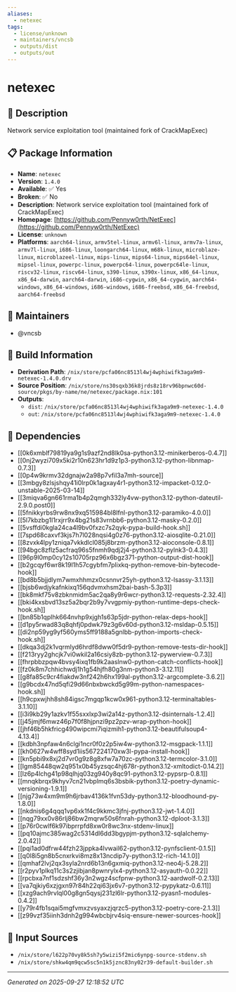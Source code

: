 ```yaml
---
aliases:
  - netexec
tags:
  - license/unknown
  - maintainers/vncsb
  - outputs/dist
  - outputs/out
---
```


# netexec

## 📝 Description

Network service exploitation tool (maintained fork of CrackMapExec)

## 📋 Package Information

- **Name**: `netexec`
- **Version**: `1.4.0`
- **Available**: ✅ Yes
- **Broken**: ✅ No
- **Description**: Network service exploitation tool (maintained fork of CrackMapExec)
- **Homepage**: [https://github.com/Pennyw0rth/NetExec](https://github.com/Pennyw0rth/NetExec)
- **License**: `unknown`
- **Platforms**: `aarch64-linux`, `armv5tel-linux`, `armv6l-linux`, `armv7a-linux`, `armv7l-linux`, `i686-linux`, `loongarch64-linux`, `m68k-linux`, `microblaze-linux`, `microblazeel-linux`, `mips-linux`, `mips64-linux`, `mips64el-linux`, `mipsel-linux`, `powerpc-linux`, `powerpc64-linux`, `powerpc64le-linux`, `riscv32-linux`, `riscv64-linux`, `s390-linux`, `s390x-linux`, `x86_64-linux`, `x86_64-darwin`, `aarch64-darwin`, `i686-cygwin`, `x86_64-cygwin`, `aarch64-windows`, `x86_64-windows`, `i686-windows`, `i686-freebsd`, `x86_64-freebsd`, `aarch64-freebsd`
## 👥 Maintainers

- @vncsb


## 🔧 Build Information

- **Derivation Path**: `/nix/store/pcfa06nc8513l4wj4wphiwifk3aga9m9-netexec-1.4.0.drv`
- **Source Position**: `/nix/store/ns30sqxb36k8jrds8z18rv96bpnwc60d-source/pkgs/by-name/ne/netexec/package.nix:101`
- **Outputs**:
  - `dist`:  `/nix/store/pcfa06nc8513l4wj4wphiwifk3aga9m9-netexec-1.4.0`
  - `out`:  `/nix/store/pcfa06nc8513l4wj4wphiwifk3aga9m9-netexec-1.4.0`

## 🔗 Dependencies

- [[0k6xmblf79819ya9g1s9azf2nd8lk0sa-python3.12-minikerberos-0.4.7]]
- [[0nj2wyzi709x5ki2r10n623hr1d9z1p3-python3.12-python-libnmap-0.7.3]]
- [[0p4w9krmv32dgnajw2a98p7vfil3a7mh-source]]
- [[3mbgy8zlsjshqy41i0lrp0k1agxay4r1-python3.12-impacket-0.12.0-unstable-2025-03-14]]
- [[3miqva6gn661rma1b4p2qmgh332ly4vw-python3.12-python-dateutil-2.9.0.post0]]
- [[5fnikkyrbs9rw8nx9xq515984bl8lfnl-python3.12-paramiko-4.0.0]]
- [[5l7kbzbg1l1rxjrr9x4bg21s83vrnbb6-python3.12-masky-0.2.0]]
- [[5vsffdi0kgla24ca4l9bv0fxzc7s2qyk-pypa-build-hook.sh]]
- [[7spd68caxvf3kjs7h7l028nqsi4g0z76-python3.12-aiosqlite-0.21.0]]
- [[8zvxk4lpy1zniqa7vkkdlcl085j8brzm-python3.12-aioconsole-0.8.1]]
- [[94bgc8zflz5acfraq96s5fnmh9qdj2j4-python3.12-pylnk3-0.4.3]]
- [[96p9l0mp0cy12s10705rpz96x6bgz371-python-output-dist-hook]]
- [[b2gcqyf6wr8k19l1h57cgybfm7plixkq-python-remove-bin-bytecode-hook]]
- [[bd8b5bjjdlym7wmxhhmzx0csnnvr25yh-python3.12-lsassy-3.1.13]]
- [[bjsb6wdjykafnkixq156qdvmxhsm2bai-bash-5.3p3]]
- [[bk8mkf75v8zbknmidm5ac2qa8y9r6wcr-python3.12-requests-2.32.4]]
- [[bki4kxsbvd13sz5a2bqr2b9y7vvgpmiy-python-runtime-deps-check-hook.sh]]
- [[bn85b1qplhk664nvhp9xjgh1s63p5jdr-python-relax-deps-hook]]
- [[d1py5rwad83q8qhfj0pdwk79z3g6v60d-python3.12-msldap-0.5.15]]
- [[di2np59yg9yf560yms5ff9188a5gnlbb-python-imports-check-hook.sh]]
- [[dkqa3dj2k1vqrmlyd6hrdf8dww0f5dr9-python-remove-tests-dir-hook]]
- [[f213ryy2ghcjk7vi0wkil2a16csiy8zb-python3.12-pywerview-0.7.3]]
- [[fhrpbbzpqw4bvsy4ixq1fb9k2aaslnw0-python-catch-conflicts-hook]]
- [[fz0k8m7chhichwdj1h1g54hjfh80g3nm-python3-3.12.11]]
- [[g8fa85c9cr4fiakdw3nf242h6hx199al-python3.12-argcomplete-3.6.2]]
- [[g9bcdx47nd5qfi29d66nbxbwckd5g99m-python-namespaces-hook.sh]]
- [[h9cpxwjhh8sh84igsc7mgqp1kcw0x961-python3.12-terminaltables-3.1.10]]
- [[i3i9kb29y1azkv1f55sxxlxp3wi2a14z-python3.12-dsinternals-1.2.4]]
- [[j45jmjf6mwz46p7f0f8hjpnzi9pz2pzv-wrap-python-hook]]
- [[jhf46b5hkfricg490wipcmi7iqizmih1-python3.12-beautifulsoup4-4.13.4]]
- [[kdbh3npfaw4n6clgi1ncr0f0z2p5iw4w-python3.12-msgpack-1.1.1]]
- [[kh0627w4wff8syd1iis567224170xw3l-pypa-install-hook]]
- [[kn5pbi9x8xj2d7vr0g9z8g8xfw7a70zc-python3.12-termcolor-3.1.0]]
- [[lgm85448qw2q951x0b45yzsqc4hj678r-python3.12-xmltodict-0.14.2]]
- [[lz6p4lchg41p98qlhjq03zg940y8qc91-python3.12-pypsrp-0.8.1]]
- [[mnqkbrqx9khyv7cn21vbplmq6s3bsbik-python3.12-poetry-dynamic-versioning-1.9.1]]
- [[njg73w4xm9m9h6jrbav4136k1fvn53dy-python3.12-bloodhound-py-1.8.0]]
- [[nkdnis6g4qqq1vp6xk1f4c9kkmc3jfnj-python3.12-jwt-1.4.0]]
- [[nqg79xx0v86rlj86bw2mqrw50s6fnrah-python3.12-dploot-3.1.3]]
- [[p76r0cwlf6k97ibprrpfd8xw0r8wc3nx-stdenv-linux]]
- [[pq10ajmc385wag2c5314dl6dd3bgypjm-python3.12-sqlalchemy-2.0.42]]
- [[pqi1ad0dfrw44fzh23jppka4lvwail62-python3.12-pynfsclient-0.1.5]]
- [[q0l8i5gn8b5cnxrkvi8mz8x13ncdip7y-python3.12-rich-14.1.0]]
- [[qmhaf2lvj2qx3syla2nrd6b13n6gxmiq-python3.12-neo4j-5.28.2]]
- [[r2pyv1plkq11c3s2zjibjan8pwnrylx4-python3.12-asyauth-0.0.22]]
- [[rpcbxa7nf1sdzshf36y3n2wgz4scfpnw-python3.12-aardwolf-0.2.13]]
- [[va7qjkiy6xzjgxn97r84h22qi63jx6v7-python3.12-pypykatz-0.6.11]]
- [[xzg9ach9rvlql00g8gn5qysj231zl6lr-python3.12-pyasn1-modules-0.4.2]]
- [[y79r4fb1sqai5mgfvmxzvsyaxzjqrzc5-python3.12-poetry-core-2.1.3]]
- [[z99vzf35iinh3dnh2g994wbcbjrv4siq-ensure-newer-sources-hook]]

## 📁 Input Sources

- `/nix/store/l622p70vy8k5sh7y5wizi5f2mic6ynpg-source-stdenv.sh`
- `/nix/store/shkw4qm9qcw5sc5n1k5jznc83ny02r39-default-builder.sh`

---
*Generated on 2025-09-27 12:18:52 UTC*
